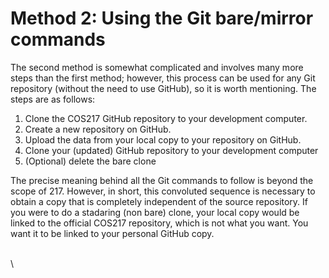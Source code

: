 # Method 2: Using the Git bare/mirror commands

The second method is somewhat complicated and  involves many more steps than the first method; however, this process can be used for any Git repository (without the need to use GitHub), so it is worth mentioning. The steps are as follows:



1. Clone the COS217 GitHub repository to your development computer.&#x20;
2. Create a new repository on GitHub.&#x20;
3. Upload the data from your local copy to your repository on GitHub.&#x20;
4. Clone your (updated) GitHub repository to your development computer&#x20;
5. (Optional) delete the bare clone&#x20;

The precise meaning behind all the Git commands to follow is beyond the scope of 217. However, in short, this convoluted sequence is necessary to obtain a copy that is completely independent of the source repository. If you were to do a stadaring (non bare) clone, your local copy would be linked to the official COS217 repository, which is not what you want. You want it to be linked to your personal GitHub copy.&#x20;

\
\
